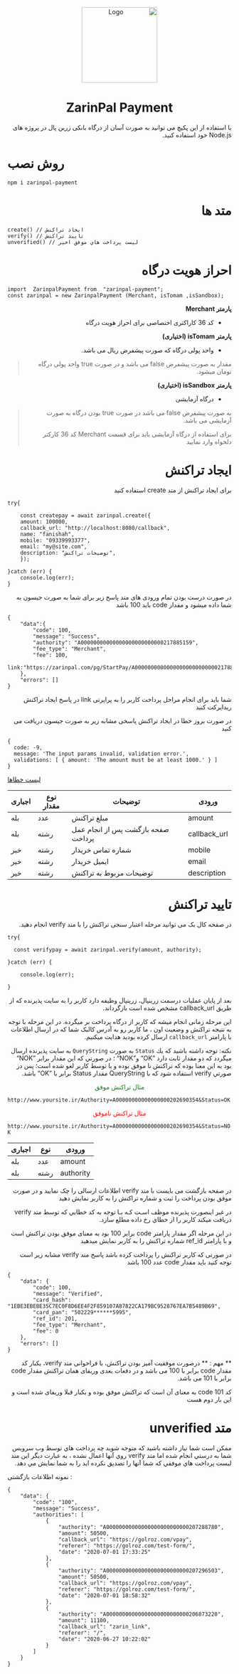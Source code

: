 <div dir="rtl">
<p align="center">
<img src="https://s2.uupload.ir/files/4534_5enu.png" alt="Logo" height=170>
<h1 align="center">ZarinPal Payment</h1>
با استفاده از این پکیچ می توانید به صورت آسان از درگاه بانکی زرین پال در پروژه های Node.js خود استفاده کنید.
</p>
</div>

# روش نصب
</div>

```
npm i zarinpal-payment
```

<div dir="rtl">

# متد ها

  </div>
  
```
create() // ایجاد تراکنش
verify() // تایید تراکنش
unverified() // ليست پرداخت هاي موفق اخیر
```

  <div dir="rtl">

# احراز هویت درگاه

  </div>
  
```
import  ZarinpalPayment from  "zarinpal-payment";
const zarinpal = new ZarinpalPayment (Merchant, isTomam ,isSandbox);
```
  <div dir="rtl">
  
**پارمتر Merchant**

 - كد 36 كاراكتری اختصاصی برای احراز هویت درگاه

 
**پارمتر isTomam (اختیاری)**

 - واحد پولی درگاه که صورت پیشفرض ریال می باشد.
 > مقدار به صورت پیشفرض false می باشد و در صورت true واحد پولی درگاه تومان میشود.

**پارمتر isSandbox (اختیاری)**

 - درگاه آزمایشی
 > به صورت پیشفرض false می باشد در صورت true بودن درگاه به صورت آزمایشی می باشد.
 > 
> برای استفاده از درگاه آزمایشی باید برای قسمت Merchant کد 36  کارکتر دلخواه وارد نمایید

  </div>
  <div dir="rtl">
  
  # ایجاد تراکنش
  
  
  <p>
  برای ایجاد تراکنش از متد create استفاده کنید
  
  </p>
	
  </div>

```
try{

	const createpay = await zarinpal.create({
	amount: 100000,
	callback_url: "http://localhost:8080/callback",
	name: "fanishah",
	mobile: "09339993377",
	email: "my@site.com",
	description: "توضیحات تراکنش",
	});
	
}catch (err) {
	console.log(err);
}
```

  <div dir="rtl">
	
  در صورت درست بودن تمام ورودی های متد پاسخ زیر برای شما به صورت جیسون به شما داده میشود و مقدار code باید 100 باشد
</div>

```
{
    "data":{
        "code": 100,
        "message": "Success",
        "authority": "A00000000000000000000000000217885159",
        "fee_type": "Merchant",
        "fee": 100,
        link:"https://zarinpal.com/pg/StartPay/A00000000000000000000000000217885159"
	},
	"errors": []
}
```

<div dir="rtl">
  
   شما باید برای انجام مراحل پرداخت کاربر را به  پراپرتی link در پاسخ ایجاد تراکنش ریدایرکت کنید

در صورت بروز خطا در ایجاد تراکنش پاسخی مشابه زیر به صورت جیسون دریافت می کنید

</div>

```
{
  code: -9,
  message: 'The input params invalid, validation error.',
  validations: [ { amount: 'The amount must be at least 1000.' } ]
}
```

[ لیست خطاها](https://docs.zarinpal.com/paymentGateway/error.html)

| اجباری | نوع مقدار  | توضیحات | ورودی
| ------ | ---- | -------- |-------- |
| بله    | عدد  |  مبلغ تراكنش | amount   |
| بله    | رشته  | صفحه بازگشت پس از انجام عمل پرداخت | callback_url |
| خیر    | رشته |  شماره تماس خریدار |mobile |
| خیر    | رشته |  ایمیل خریدار | email |
| خیر | رشته |  توضیحات مربوط به تراکنش | description |


<div dir="rtl">

# تایید تراکنش

در صفحه کال بک می توانید مرحله اعتبار سنجی تراکنش را با متد verify انجام دهید.

</div>

```
try{

  const verifypay = await zarinpal.verify(amount, authority);

}catch (err) {

	console.log(err);

}
```

<div dir="rtl">
  
بعد از پايان عمليات درسمت زرينپال، زرينپال وظيفه دارد كاربر را به سايت پذيرنده كه از طريق callback_url مشخص شده است بازگرداند.
 
این مرحله زمانی انجام میشه که کاربر از درگاه پرداخت بر میگرده. در این مرحله با توجه به نتیجه تراکنش و وضعیت اون ، ما کاربر رو به آدرس کالبک شما که در ارسال اطلاعات با پارامتر  `callback_url`  ارسال کرده بودید هدایت میکنیم.

نكته: توجه داشته باشيد كه يك  `Status`  به صورت  `QueryString`  به سايت پذيرنده ارسال ميگردد كه دو مقدار ثابت دارد ”OK“ و”NOK“ ؛ در صورتي كه اين مقدار برابر ”NOK“ بود به اين معنا بوده كه تراكنش نا موفق بوده و يا توسط كاربر لغو شده است؛ پس در صورتي verify استفاده شود كه با QueryString مقدار Status برابر با ”OK“ باشد.
</div>
<p align="center" style="color:green">مثال تراکنش موفق</p>

`http://www.yoursite.ir/Authority=A00000000000000000202690354&Status=OK`

<p align="center" style="color:red">
مثال تراکنش ناموفق
</p>

`http://www.yoursite.ir/Authority=A00000000000000000202690354&Status=NOK`

اجباری | نوع | ورودی 
--- | --- | ---  
| بله| عدد |amount|
| بله| رشته |authority|

<div dir="rtl">
در صفحه بازگشت می بایست با متد verify اطلاعات ارسالی را چک نمایید و در صورت موفق بودن پرداخت را ثبت و شماره تراکنش را به کاربر نمایش دهید

در غير اينصورت پذيرنده موظف اسـت كـه بـا توجه به كد خطايي كه توسط متد verify دريافت ميكند كاربر را از خطاي رخ داده مطلع سازد.

در این مرحله اگر مقدار پارامتر code برابر 100 بود به معنای موفق بودن تراکنش است و با پارامتر ref_id شماره تراکنش را به کاربر نمایش میدهید	

	
در صورتی که کاربر تراکنش را پرداخت کرده باشد پاسخ متد verify مشابه زیر است توجه کنید باید مقدار code عدد 100 باشد
  </div>

```
{
    "data": {
        "code": 100,
        "message": "Verified",
        "card_hash": "1EBE3EBEBE35C7EC0F8D6EE4F2F859107A87822CA179BC9528767EA7B5489B69",
        "card_pan": "502229******5995",
        "ref_id": 201,
        "fee_type": "Merchant",
        "fee": 0
    },
    "errors": []
}
```

<div dir="rtl">
** مهم : ** 
درصورت موفقیت آمیز بودن تراکنش، با فراخوانی متد verify، یکبار کد مقدار code  برابر با 100 می باشد و در دفعات بعدی وریفای همان تراکنش مقدار code  برابر با 101 می باشد.
 </div>
<div dir="rtl">

کد code 101 به معنای آن است که تراکنش موفق بوده و یکبار قبلا وریفای شده است و این بار دوم هست
 </div>

 <div dir="rtl">

# متد unverified

ممكن است شما نياز داشته باشيد كه متوجه شويد چه پرداخت هاي توسط وب سرويس شما به درستي انجام شده اما متد verify روي آنها اعمال نشده ، به عبارت ديگر اين متد ليست پرداخت هاي موفقي كه شما آنها را تصديق نكرده ايد را به شما نمايش مي دهد.

</div>
<p align="right">

نمونه اطلاعات بازگشتی :

</p>

```
{
    "data": {
        "code": "100",
        "message": "Success",
        "authorities": [
            {
                "authority": "A00000000000000000000000000207288780",
                "amount": 50500,
                "callback_url": "https://golroz.com/vpay",
                "referer": "https://golroz.com/test-form/",
                "date": "2020-07-01 17:33:25"
            },
            {
                "authority": "A00000000000000000000000000207296503",
                "amount": 50500,
                "callback_url": "https://golroz.com/vpay",
                "referer": "https://golroz.com/test-form/",
                "date": "2020-07-01 18:58:32"
            },
            {
                "authority": "A00000000000000000000000000206873220",
                "amount": 11100,
                "callback_url": "zarin_link",
                "referer": "/",
                "date": "2020-06-27 10:22:02"
            }
        ]
    }
}
```